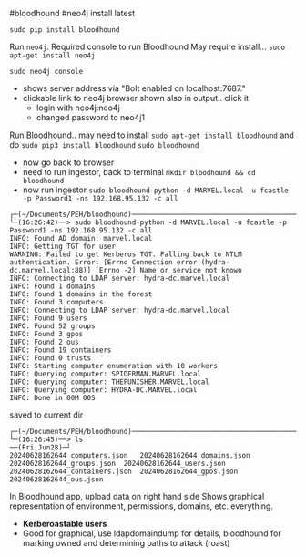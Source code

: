 #bloodhound #neo4j
install latest

`sudo pip install bloodhound`

Run `neo4j`. Required console to run Bloodhound
May require install... `sudo apt-get install neo4j`

`sudo neo4j console`
- shows server address via "Bolt enabled on localhost:7687."
- clickable link to neo4j browser shown also in output.. click it
	- login with neo4j:neo4j
	- changed password to neo4j1

Run Bloodhound.. may need to install `sudo apt-get install bloodhound` and do `sudo pip3 install bloodhound`
`sudo bloodhound`
- now go back to browser
- need to run ingestor, back to terminal
`mkdir bloodhound && cd bloodhound`
- now run ingestor
`sudo bloodhound-python -d MARVEL.local -u fcastle -p Password1 -ns 192.168.95.132 -c all`


```
┌─(~/Documents/PEH/bloodhound)────────────────────────────────────────────────────────────────────────(kali@kali:pts/3)─┐
└─(16:26:42)──> sudo bloodhound-python -d MARVEL.local -u fcastle -p Password1 -ns 192.168.95.132 -c all 
INFO: Found AD domain: marvel.local
INFO: Getting TGT for user
WARNING: Failed to get Kerberos TGT. Falling back to NTLM authentication. Error: [Errno Connection error (hydra-dc.marvel.local:88)] [Errno -2] Name or service not known
INFO: Connecting to LDAP server: hydra-dc.marvel.local
INFO: Found 1 domains
INFO: Found 1 domains in the forest
INFO: Found 3 computers
INFO: Connecting to LDAP server: hydra-dc.marvel.local
INFO: Found 9 users
INFO: Found 52 groups
INFO: Found 3 gpos
INFO: Found 2 ous
INFO: Found 19 containers
INFO: Found 0 trusts
INFO: Starting computer enumeration with 10 workers
INFO: Querying computer: SPIDERMAN.MARVEL.local
INFO: Querying computer: THEPUNISHER.MARVEL.local
INFO: Querying computer: HYDRA-DC.MARVEL.local
INFO: Done in 00M 00S
```

saved to current dir

```
┌─(~/Documents/PEH/bloodhound)────────────────────────────────────────────────────────────────────────(kali@kali:pts/3)─┐
└─(16:26:45)──> ls                                                                                        ──(Fri,Jun28)─┘
20240628162644_computers.json   20240628162644_domains.json  20240628162644_groups.json  20240628162644_users.json
20240628162644_containers.json  20240628162644_gpos.json     20240628162644_ous.json
```

In Bloodhound app, upload data on right hand side
Shows graphical representation of environment, permissions, domains, etc. everything.
- **Kerberoastable users**
- Good for graphical, use ldapdomaindump for details, bloodhound for marking owned and determining paths to attack (roast)
